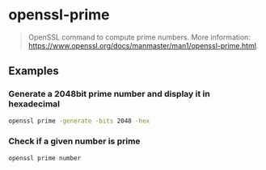 # openssl-prime

> OpenSSL command to compute prime numbers. More information: <https://www.openssl.org/docs/manmaster/man1/openssl-prime.html>.

## Examples

### Generate a 2048bit prime number and display it in hexadecimal

```bash
openssl prime -generate -bits 2048 -hex
```

### Check if a given number is prime

```bash
openssl prime number
```
